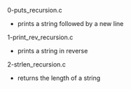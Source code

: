 0-puts_recursion.c
* prints a string followed by a new line

1-print_rev_recursion.c
* prints a string in reverse

2-strlen_recursion.c
* returns the length of a string


